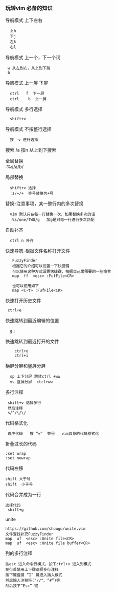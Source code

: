 
### 玩转vim 必备的知识


导航模式  上下左右 
 
      上h
      下j 
      左k 
      右l      

 导航模式  上一个，下一个词  
   
     w 从左到右，从上到下跳
     b   
        
 导航模式   上一屏   下屏  
 
      ctrl   f  下一屏
      ctrl    b  上一屏     
      
 导航模式   多行选择
 
      shift+v    
          
 导航模式  不按整行选择 
 
      按  v 进行选择     

 搜索
      /a    按n 从上到下搜索  
 
 全局替换   
      :%s/a/b/  
       
 局部替换    
   
      shift+v 选择   
      :s/=/+  等号替换为+号
        
  替换-注意事项，某一整行内的多次替换  
       
      vim 默认只在每一行替换一次，如果替换多次的话
      :%s/one/TWO/g   加g是对每一行进行多次匹配       

  自动补齐
  
      ctrl n 补齐 
 
   快速导航-根据文件名称打开文件 
   
       FuzzyFinder
       根据它的介绍可以设置一下快捷键  
       可以使用这种方式设置快捷键，根据自己常需要的一些命令
       map  ff  <esc> :FufFile<CR> 
       
       也可以使用如下
       map <C-t> :FufFile<CR>     
        
    
   快速打开历史文件

     ctrl+e  
     

   快速跳转到最近编辑的位置
   
      g；
 
   快速跳转到最近打开的文件 
      
        ctrl+o  
        ctrl+i         
   
   横屏分屏和竖屏分屏  
     
      sp 上下分屏 跳转ctrl +ww
      vs 竖屏分屏  ctrl+ww 
           
   多行注释  
       
     shift+v 选择多行 
     然后注释 
     s/^/\/\/
      
      
   代码格式化 
     
     选中代码   按 “=”  等号   vim自身的代码格式化  
     
     
   折叠过长的代码

    :set wrap 
    :set nowrap 
    
   代码左移
    
    shift 大于号
    shift  小于号
    
   代码合并成为一行
     
    选择代码 
     shift+g  
          
   
   unite  
   
    https://github.com/shougo/unite.vim  
    文件查找补充FuzzyFinder  
    map  uf  <esc> :Unite file<CR> 
    map  uf  <esc> :Unite file buffer<CR>
    
   
   列的多行注释 
    
    按esc 进入命令行模式，按下ctrl+v 进入列模式
    在行首使用上下键选择多行注释 
    按下键盘键 “I” 键进入插入模式
    然后输入注释符("//"、“#”)等
    然后按下“Esc” 键 
    
